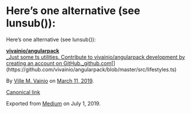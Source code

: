 # Here’s one alternative (see lunsub()):

Here’s one alternative (see lunsub()):

[**vivainio/angularpack**  
_Just some ts utilities. Contribute to vivainio/angularpack development by creating an account on GitHub._github.com](https://github.com/vivainio/angularpack/blob/master/src/lifestyles.ts "https://github.com/vivainio/angularpack/blob/master/src/lifestyles.ts")[](https://github.com/vivainio/angularpack/blob/master/src/lifestyles.ts)

By [Ville M. Vainio](https://medium.com/@vivainio) on [March 11, 2019](https://medium.com/p/97cfcfa988b3).

[Canonical link](https://medium.com/@vivainio/heres-one-alternative-see-lunsub-97cfcfa988b3)

Exported from [Medium](https://medium.com) on July 1, 2019.